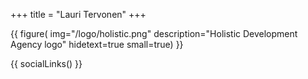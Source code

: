 +++
title = "Lauri Tervonen"
+++

{{
    figure(
        img="/logo/holistic.png"
        description="Holistic Development Agency logo"
        hidetext=true
        small=true)
}}

{{
    socialLinks()
}}
